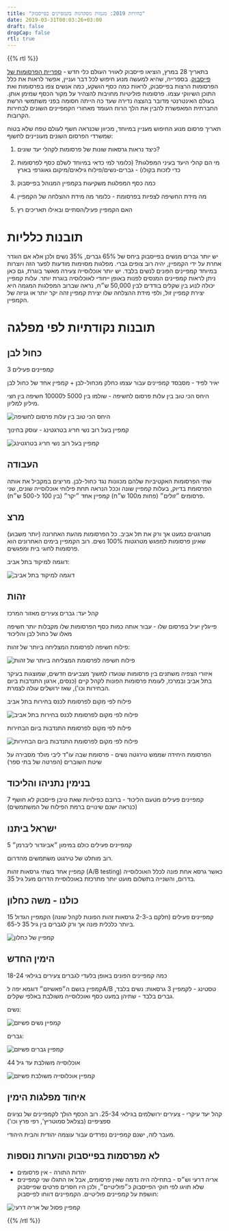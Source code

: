 ```yaml
---
title: "בחירות 2019: מגמות מסקרנות בקמפיינים בפייסבוק"
date: 2019-03-31T00:03:26+03:00
draft: false
dropCap: false
rtl: true
---
```


{{% rtl %}}

בתאריך 28 במרץ, הוציאו פייסבוק לאוויר העולם כלי חדש - [ספריית הפרסומות של פייסבוק](https://www.facebook.com/ads/library/). בספרייה, שהיא למעשה מנוע חיפוש לכל דבר ועניין, אפשר לראות את כלל הפרסומות הרצות בפייסבוק, לראות כמה כסף הושקע, כמה אנשים צפו בפרסומות ואת התוכן השיווקי עצמו. פרסומות פוליטיות מחויבות להצהיר על מקור הכסף שמימן אותן.
בעולם האינטרנטי מדובר בהצצה נדירה שעד כה הייתה חסומה בפני משתמשי הרשת החברתית המאפשרת להבין את הלך הרוח העומד מאחורי הקמפיינים השונים לבחירות הקרובות.

תאריך פרסום מנוע החיפוש מעניין במיוחד, מכיוון שכנראה חשף לעולם טפח שלא בטוח שמשרדי הפרסום השונים מעוניינים לחשוף:

1. כיצד נראות גרסאות שונות של פרסומות לקהלי יעד שונים?

2. מי הם קהלי היעד בעיני המפלגות? (כלומר למי כדאי במיוחד לשלם כסף לפרסומות כדי לזכות בקולו) - גברים-נשים/פילוח גילאים/מיקום גאוגרפי בארץ

3. כמה כסף המפלגות משקיעות בקמפיין המנוהל בפייסבוק

4. מה מידת החשיפה לצפיות בפרסומת - כלומר מה מידת ההצלחה של הקמפיין

5. האם הקמפיין פעיל/הסתיים ובאילו תאריכים רץ


# תובנות כלליות

יש יותר גברים מנשים בפייסבוק ביחס של 65% גברים, 35% נשים ולכן אלא אם הוגדר אחרת על ידי הקמפיין, יהיה רוב צופים גברי. מפלגות מסוימות מודעות לפער הזה ויוצרות במיוחד קמפיינים הפונים לנשים בלבד.
יש יותר אוכלוסייה צעירה מאשר בוגרת, גם כאן ניתן לראות קמפיינים המנסים לפנות באופן ייחודי לאוכלוסיה בוגרת יותר.
עלות קמפיין יכולה לנוע  בין שקלים בודדים לבין 50,000 ש״ח, נראה שברוב המפלגות המגמה היא יצירת קמפיין זול, ולפי מידת ההצלחה שלו יצירת קמפיין זהה יקר יותר או גניזה של הקמפיין.

# תובנות נקודתיות לפי מפלגה

## כחול לבן

3 קמפיינים פעילים

יאיר לפיד - מסבסד קמפיינים עבור עצמו כחלק מכחול-לבן + קמפיין אחד של כחול לבן

היחס הכי טוב בין עלות פרסום לחשיפה - שולמו בין 5000 ל10000 חשיפה בין חצי מיליון למליון.

![היחס הכי טוב בין עלות פרסום לחשיפה](/img/image3.png)

קמפיין בעל רוב נשי חריג בטרגטינג - עוסק בחינוך

![קמפיין בעל רוב נשי חריג בטרגטינג](/img/image9.png)

## העבודה

שתי הפרסומות האקטיביות שלהם מכוונות נגד כחול-לבן.
מריצים במקביל את אותה הפרסומת בדיוק, בעלות קמפיין שונה וככל הנראה תחת פילוחי אוכלוסייה שונים, שני פרסומים ״זולים״ (פחות מ100 ש״ח) קמפיין אחד ״יקר״ (בין 100 ל-500 ש״ח).

## מרצ

מטרגטים כמעט אך ורק את תל אביב. כל הפרסומות מהעת האחרונה (יותר משבוע) שאינן פרסומות למפגש מטרגטות 100% נשים.
רוב הקמפיין בימים האחרונים הוא פרסומות לחוגי בית ומפגשים.

דוגמה למיקוד בתל אביב:

![דוגמה למיקוד בתל אביב](/img/image5.png)

## זהות

קהל יעד: גברים צעירים מאזור המרכז

פייגלין יעיל בפרסום שלו - עבור אותה כמות כסף הפרסומות שלו מקבלות יותר חשיפה מאלו של כחול לבן והליכוד

פילוח חשיפה לפרסומת המצליחה ביותר של זהות:

![פילוח חשיפה לפרסומת המצליחה ביותר של זהות](/img/image_feiglin.png)

איזורי הצפיה משתנים בין פרסומות שנועדו למשוך מצביעים חדשים, שמוצגות בעיקר בתל אביב ובמרכז, לעומת פרסומות הפונות לקהל קיים (כנסים, ארגון התנדבות ביום הבחירות וכו'), שאז ירושלים עולה לצמרת.

פילוח לפי מקום לפרסומת לכנס בחירות בתל אביב

![פילוח לפי מקום לפרסומת לכנס בחירות בתל אביב](/img/image8.png)

פילוח לפי מקום לפרסומת התנדבות ביום הבחירות

![פילוח לפי מקום לפרסומת התנדבות ביום הבחירות](/img/image4.png)

הפרסומת היחידה שממש טירגטה נשים - פרסומת שבה עו"ד ליבי מולד מסבירה על שיטת השוברים (הפרטה של בתי ספר)

## בנימין נתניהו והליכוד

7 קמפיינים פעילים מטעם הליכוד - ברובם כפילויות שאת טיבן פייסבוק לא חושף (כנראה ישנם שינויים ברמת הפילוח של המשתמשים)

## ישראל ביתנו

5 קמפיינים פעילים כולם במימון ״אביגדור ליברמן״

רוב מוחלט של טירגוט משתמשים מהדרום.

קמפיין אחד בשתי גרסאות זהות (A/B testing) כאשר גרסא אחת פונה לכלל האוכלוסייה בדרום, והשנייה בתשלום מועט יותר מתרכזת באוכלוסיית הדרום מעל גיל 35.

## כולנו - משה כחלון

15 קמפיינים פעילים (חלקם ב-2-3 גרסאות זהות הפונות לקהל שונה)
הקמפיין הגדול ביותר כלכלית פונה אך ורק לגברים בין גיל 35 ל-65.

![קמפיין של כחלון](/img/image_kahlon.png)

## הימין החדש

כמה קמפיינים הפונים באופן בלעדי לגברים צעירים בגילאי 18-24

קמפיין בושם ה״פאשיזם״ דוגמא יפה לA/B טסטינג - לקמפיין 3 גרסאות: נשים בלבד, גברים בלבד - שתיהן במעט כסף ואוכלוסייה משולבת באלפי שקלים.

נשים:

![קמפיין נשים פשיזם](/img/image_ayelet_women.png)

גברים:

![קמפיין גברים פשיזם](/img/image_ayelet_men.png)

אוכלוסייה משולבת עד גיל 44

![קמפיין אוכלוסייה משולבת פשיזם](/img/image_ayelet_young.png)

## איחוד מפלגות הימין

קהל יעד עיקרי - צעירים ירושלמים בגילאי 25-34. רוב הכסף הולך לקמפיינים של נציגים ספציפיים (בצלאל סמוטריץ', רפי פרץ וכו')

מעבר לזה, ישנם קמפיינים נפרדים עבור עוצמה יהודית והבית היהודי.

## לא מפרסמות בפייסבוק והערות נוספות

* יהדות התורה - אין פרסומים
* אריה דרעי וש״ס - בתחילה היה נדמה שאין פרסומים, אבל אז התגלו שני קמפיינים שלא תויגו לפי חוקי הפייסבוק כ״פוליטיים״, ולכן היו חסרים פרטים שפייסבוק חושפת על קמפיינים פוליטיים. הקמפיינים דווחו לפייסבוק:

![קמפיין פסול של אריה דרעי](/img/image_arie_dery.png)

{{% /rtl %}}

